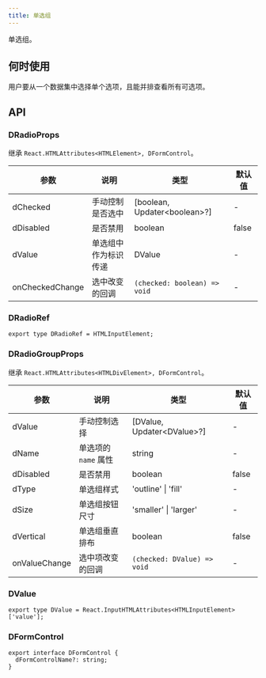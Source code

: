 ```yaml
---
title: 单选组
---
```


单选组。

## 何时使用

用户要从一个数据集中选择单个选项，且能并排查看所有可选项。

## API

### DRadioProps

继承 `React.HTMLAttributes<HTMLElement>, DFormControl`。

<!-- prettier-ignore-start -->
| 参数 | 说明 | 类型 | 默认值 | 
| --- | --- | --- | --- | 
| dChecked | 手动控制是否选中 | [boolean, Updater\<boolean\>?] | - |
| dDisabled | 是否禁用 | boolean | false |
| dValue | 单选组中作为标识传递 | DValue  | - |
| onCheckedChange | 选中改变的回调 | `(checked: boolean) => void` | - |
<!-- prettier-ignore-end -->

### DRadioRef

```tsx
export type DRadioRef = HTMLInputElement;
```

### DRadioGroupProps

继承 `React.HTMLAttributes<HTMLDivElement>, DFormControl`。

<!-- prettier-ignore-start -->
| 参数 | 说明 | 类型 | 默认值 | 
| --- | --- | --- | --- | 
| dValue | 手动控制选择 | [DValue, Updater\<DValue\>?] | - |
| dName | 单选项的 `name` 属性 | string | - |
| dDisabled | 是否禁用 | boolean | false |
| dType | 单选组样式 | 'outline' \| 'fill' | - |
| dSize | 单选组按钮尺寸 | 'smaller' \| 'larger' | - |
| dVertical | 单选组垂直排布 | boolean | false |
| onValueChange | 选中项改变的回调 | `(checked: DValue) => void` | - |
<!-- prettier-ignore-end -->

### DValue

```tsx
export type DValue = React.InputHTMLAttributes<HTMLInputElement>['value'];
```

### DFormControl

```tsx
export interface DFormControl {
  dFormControlName?: string;
}
```
